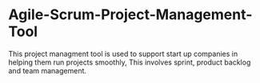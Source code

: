 # Agile-Scrum-Project-Management-Tool
This project managment tool is used to support start up companies in helping them run projects smoothly, This involves sprint, product backlog and team management.
